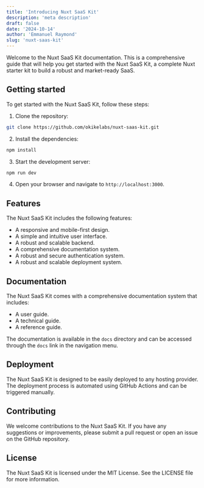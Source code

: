 ```yaml
---
title: 'Introducing Nuxt SaaS Kit'
description: 'meta description'
draft: false
date: '2024-10-14'
author: 'Emmanuel Raymond'
slug: 'nuxt-saas-kit'
---
```


Welcome to the Nuxt SaaS Kit documentation. This is a comprehensive guide that will help you get started with the Nuxt SaaS Kit, a complete Nuxt starter kit to build a robust and market-ready SaaS.

## Getting started

To get started with the Nuxt SaaS Kit, follow these steps:

1. Clone the repository:

```bash
git clone https://github.com/okikelabs/nuxt-saas-kit.git
```

2. Install the dependencies:

```bash
npm install
```

3. Start the development server:

```bash
npm run dev
```

4. Open your browser and navigate to `http://localhost:3000`.

## Features

The Nuxt SaaS Kit includes the following features:

- A responsive and mobile-first design.
- A simple and intuitive user interface.
- A robust and scalable backend.
- A comprehensive documentation system.
- A robust and secure authentication system.
- A robust and scalable deployment system.      

## Documentation

The Nuxt SaaS Kit comes with a comprehensive documentation system that includes:

- A user guide.
- A technical guide.
- A reference guide.

The documentation is available in the `docs` directory and can be accessed through the `docs` link in the navigation menu.

## Deployment

The Nuxt SaaS Kit is designed to be easily deployed to any hosting provider. The deployment process is automated using GitHub Actions and can be triggered manually.

## Contributing

We welcome contributions to the Nuxt SaaS Kit. If you have any suggestions or improvements, please submit a pull request or open an issue on the GitHub repository.

## License

The Nuxt SaaS Kit is licensed under the MIT License. See the LICENSE file for more information.